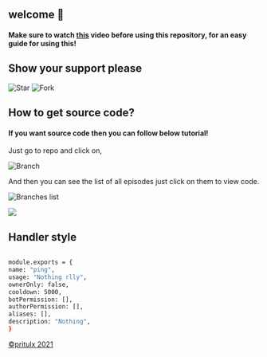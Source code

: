 ## welcome 👋
#### Make sure to watch [this](https://www.youtube.com/watch?v=jYYM30eNkf0&t) video before using this repository, for an easy guide for using this!
## Show your support please

![Star](https://i.imgur.com/FR2CpVQ.png)
![Fork](https://i.imgur.com/tVOUWa9.png)
<br>
## How to get source code?
#### If you want source code then you can follow below tutorial!

Just go to repo and click on,

![Branch](https://i.imgur.com/I3VdJ4u.png)

And then you can see the list of all episodes just click on them to view code.

![Branches list](https://i.imgur.com/yVoO9nw.png)

<a href="https://www.discord.io/prituhq">
<img src="https://i.imgur.com/x4jN0XM.png">
</a>

## Handler style

```bash

module.exports = {
name: "ping",
usage: "Nothing rlly",
ownerOnly: false, 
cooldown: 5000,
botPermission: [],
authorPermission: [],
aliases: [],
description: "Nothing",
}
```

[©️pritulx 2021](https://github.com/pritulx)
